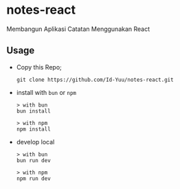 # notes-react
Membangun Aplikasi Catatan Menggunakan React

## Usage
- Copy this Repo;
  ```
  git clone https://github.com/Id-Yuu/notes-react.git
  ```

- install with `bun` or `npm`
  ```
  > with bun
  bun install
  
  > with npm
  npm install
  ```

- develop local
  ```
  > with bun
  bun run dev

  > with npm
  npm run dev
  ```

